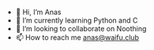 - 👋 Hi, I’m Anas
- 🌱 I’m currently learning Python and C
- 💞️ I’m looking to collaborate on Noothing
- 📫 How to reach me anas@waifu.club

<!---
Anas-Sherif/Anas-Sherif is a ✨ special ✨ repository because its `README.md` (this file) appears on your GitHub profile.
You can click the Preview link to take a look at your changes.
--->
